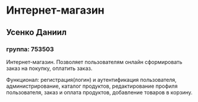 # Интернет-магазин
## Усенко Даниил
### группа: 753503
Интернет-магазин. Позволяет пользователям онлайн сформировать заказ
на покупку, оплатить заказ. 

Функционал:
  регистрация(логин) и аутентификация пользователя,
администрирование, каталог продуктов, редактирование профиля пользователя,
заказ и оплата продуктов, добавление товаров в корзину.
